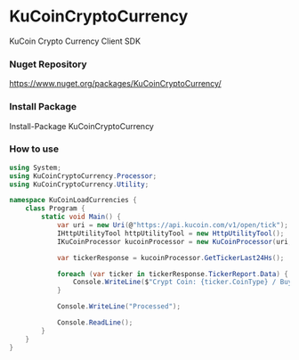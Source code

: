 # KuCoinCryptoCurrency
KuCoin Crypto Currency Client SDK

### Nuget Repository
https://www.nuget.org/packages/KuCoinCryptoCurrency/

### Install Package
Install-Package KuCoinCryptoCurrency

### How to use

```cs
using System;
using KuCoinCryptoCurrency.Processor;
using KuCoinCryptoCurrency.Utility;

namespace KuCoinLoadCurrencies {
    class Program {
        static void Main() {
            var uri = new Uri(@"https://api.kucoin.com/v1/open/tick");
            IHttpUtilityTool httpUtilityTool = new HttpUtilityTool();
            IKuCoinProcessor kucoinProcessor = new KuCoinProcessor(uri, httpUtilityTool);

            var tickerResponse = kucoinProcessor.GetTickerLast24Hs();

            foreach (var ticker in tickerResponse.TickerReport.Data) {
                Console.WriteLine($"Crypt Coin: {ticker.CoinType} / Buy: {ticker.Buy} / Change Rate: {ticker.ChangeRate}");
            }

            Console.WriteLine("Processed");

            Console.ReadLine();
        }
    }
}
```
